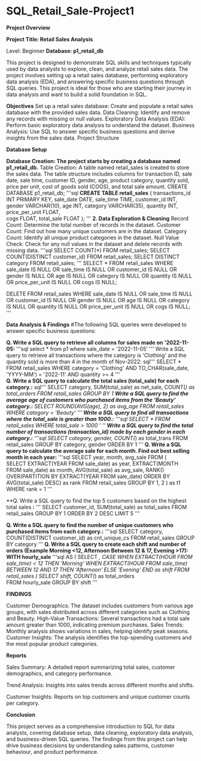 # SQL_Retail_Sale-Project1
**Project Overview**

**Project Title: Retail Sales Analysis**

Level: Beginner
**Database: p1_retail_db**

This project is designed to demonstrate SQL skills and techniques typically used by data analysts to explore, clean, and analyze retail sales data. The project involves setting up a retail sales database, performing exploratory data analysis (EDA), and answering specific business questions through SQL queries. This project is ideal for those who are starting their journey in data analysis and want to build a solid foundation in SQL.

**Objectives**
Set up a retail sales database: Create and populate a retail sales database with the provided sales data.
Data Cleaning: Identify and remove any records with missing or null values.
Exploratory Data Analysis (EDA): Perform basic exploratory data analysis to understand the dataset.
Business Analysis: Use SQL to answer specific business questions and derive insights from the sales data.
Project Structure

**Database Setup**

**Database Creation: The project starts by creating a database named p1_retail_db.**
Table Creation: A table named retail_sales is created to store the sales data. The table structure includes columns for transaction ID, sale date, sale time, customer ID, gender, age, product category, quantity sold, price per unit, cost of goods sold (COGS), and total sale amount.
CREATE DATABASE p1_retail_db;
'''sql
**CREATE TABLE retail_sales**
(
    transactions_id INT PRIMARY KEY,
    sale_date DATE,	
    sale_time TIME,
    customer_id INT,	
    gender VARCHAR(10),
    age INT,
    category VARCHAR(35),
    quantity INT,
    price_per_unit FLOAT,	
    cogs FLOAT,
    total_sale FLOAT
);
'''
**2. Data Exploration & Cleaning**
Record Count: Determine the total number of records in the dataset.
Customer Count: Find out how many unique customers are in the dataset.
Category Count: Identify all unique product categories in the dataset.
Null Value Check: Check for any null values in the dataset and delete records with missing data.
'''sql
SELECT COUNT(*) FROM retail_sales;
SELECT COUNT(DISTINCT customer_id) FROM retail_sales;
SELECT DISTINCT category FROM retail_sales;
'''
SELECT * FROM retail_sales
WHERE 
    sale_date IS NULL OR sale_time IS NULL OR customer_id IS NULL OR 
    gender IS NULL OR age IS NULL OR category IS NULL OR 
    quantity IS NULL OR price_per_unit IS NULL OR cogs IS NULL;

DELETE FROM retail_sales
WHERE 
    sale_date IS NULL OR sale_time IS NULL OR customer_id IS NULL OR 
    gender IS NULL OR age IS NULL OR category IS NULL OR 
    quantity IS NULL OR price_per_unit IS NULL OR cogs IS NULL;
'''

**Data Analysis & Findings**
#The following SQL queries were developed to answer specific business questions:

**Q. Write a SQL query to retrieve all columns for sales made on '2022-11-05:**
'''sql
select * from p1
where
sale_date = '2022-11-05'
'''
Write a SQL query to retrieve all transactions where the category is 'Clothing' and the quantity sold is more than 4 in the month of Nov-2022:
sql'''
SELECT 
  *
FROM retail_sales
WHERE 
    category = 'Clothing'
    AND 
    TO_CHAR(sale_date, 'YYYY-MM') = '2022-11'
    AND
    quantity >= 4
'''    
**Q. Write a SQL query to calculate the total sales (total_sale) for each category.:**
sql'''
SELECT 
    category,
    SUM(total_sale) as net_sale,
    COUNT(*) as total_orders
FROM retail_sales
GROUP BY 1
**Write a SQL query to find the average age of customers who purchased items from the 'Beauty' category.:**
SELECT
    ROUND(AVG(age), 2) as avg_age
FROM retail_sales
WHERE category = 'Beauty'
'''
**Write a SQL query to find all transactions where the total_sale is greater than 1000.:**
'''sql
SELECT * FROM retail_sales
WHERE total_sale > 1000
'
''
**Write a SQL query to find the total number of transactions (transaction_id) made by each gender in each category.:**
'''sql
SELECT 
    category,
    gender,
    COUNT(*) as total_trans
FROM retail_sales
GROUP 
    BY 
    category,
    gender
ORDER BY 1
'''
**Q. Write a SQL query to calculate the average sale for each month. Find out best selling month in each year:**
'''sql
SELECT 
       year,
       month,
    avg_sale
FROM 
(    
SELECT 
    EXTRACT(YEAR FROM sale_date) as year,
    EXTRACT(MONTH FROM sale_date) as month,
    AVG(total_sale) as avg_sale,
    RANK() OVER(PARTITION BY EXTRACT(YEAR FROM sale_date) ORDER BY AVG(total_sale) DESC) as rank
FROM retail_sales
GROUP BY 1, 2
) as t1
WHERE rank = 1
'''

**Q. Write a SQL query to find the top 5 customers based on the highest total sales **:**
'''
SELECT 
    customer_id,
    SUM(total_sale) as total_sales
FROM retail_sales
GROUP BY 1
ORDER BY 2 DESC
LIMIT 5
'''

**Q. Write a SQL query to find the number of unique customers who purchased items from each category.:**
'''sql
SELECT 
    category,    
    COUNT(DISTINCT customer_id) as cnt_unique_cs
FROM retail_sales
GROUP BY category
'''
**Q. Write a SQL query to create each shift and number of orders (Example Morning <12, Afternoon Between 12 & 17, Evening >17):
WITH hourly_sale**
'''sql
AS
(
SELECT *,
    CASE
        WHEN EXTRACT(HOUR FROM sale_time) < 12 THEN 'Morning'
        WHEN EXTRACT(HOUR FROM sale_time) BETWEEN 12 AND 17 THEN 'Afternoon'
        ELSE 'Evening'
    END as shift
FROM retail_sales
)
SELECT 
    shift,
    COUNT(*) as total_orders    
FROM hourly_sale
GROUP BY shift
'''

**FINDINGS**
 
Customer Demographics: The dataset includes customers from various age groups, with sales distributed across different categories such as Clothing and Beauty.
High-Value Transactions: Several transactions had a total sale amount greater than 1000, indicating premium purchases.
Sales Trends: Monthly analysis shows variations in sales, helping identify peak seasons.
Customer Insights: The analysis identifies the top-spending customers and the most popular product categories.


**Reports**

Sales Summary: A detailed report summarizing total sales, customer demographics, and category performance.

Trend Analysis: Insights into sales trends across different months and shifts.

Customer Insights: Reports on top customers and unique customer counts per category.

**Conclusion**

This project serves as a comprehensive introduction to SQL for data analysts, covering database setup, data cleaning, exploratory data analysis, and business-driven SQL queries. The findings from this project can help drive business decisions by understanding sales patterns, customer behaviour, and product performance.
